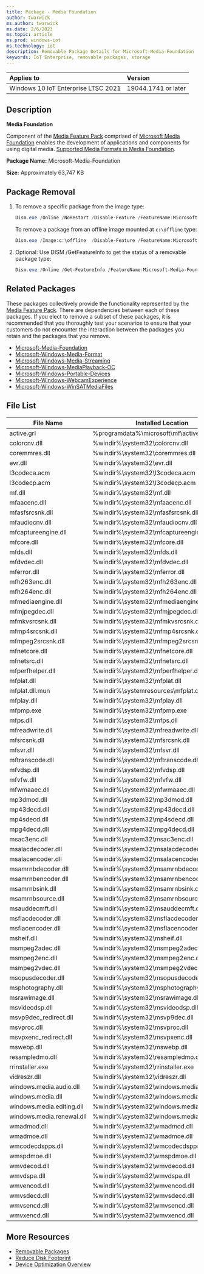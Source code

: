 ```yaml
---
title: Package - Media Foundation
author: twarwick
ms.author: twarwick
ms.date: 2/6/2023
ms.topic: article
ms.prod: windows-iot
ms.technology: iot
description: Removable Package Details for Microsoft-Media-Foundation
keywords: IoT Enterprise, removable packages, storage
---
```


| Applies to                          |  Version            |
|:------------------------------------|:--------------------|
| Windows 10 IoT Enterprise LTSC 2021 | 19044.1741 or later |

## Description  

**Media Foundation**

Component of the [Media Feature Pack](/windows/win32/wmdm/windows-media-device-manager-architecture) comprised of [Microsoft Media Foundation](/windows/win32/medfound/microsoft-media-foundation-sdk) enables the development of applications and components for using digital media. [Supported Media Formats in Media Foundation](/windows/win32/medfound/supported-media-formats-in-media-foundation).  

**Package Name:**  Microsoft-Media-Foundation

**Size:** Approximately 63,747 KB

## Package Removal

1. To remove a specific package from the image type:
   ```powershell
   Dism.exe /Online /NoRestart /Disable-Feature /FeatureName:Microsoft-Media-Foundation /PackageName:@Package
   ````

   To remove a package from an offline image mounted at `c:\offline` type:
   ```powershell
   Dism.exe /Image:c:\offline  /Disable-Feature /FeatureName:Microsoft-Media-Foundation /PackageName:@Package
   ```

1. Optional: Use DISM /GetFeatureInfo to get the status of a removable package type:
   ```powershell
   Dism.exe /Online /Get-FeatureInfo /FeatureName:Microsoft-Media-Foundation /PackageName:@Package
   ````

## Related Packages
These packages collectively provide the functionality represented by the [Media Feature Pack](/windows/win32/wmdm/windows-media-device-manager-architecture).  There are dependencies between each of these packages.  If you elect to remove a subset of these packages, it is recommended that you thoroughly test your scenarios to ensure that your customers do not encounter the interaction between the packages you retain and the packages that you remove.

- [Microsoft-Media-Foundation](/windows/iot/iot-enterprise/Optimize-Your-Device/Removable-Packages-Details/Microsoft-Media-Foundation)
- [Microsoft-Windows-Media-Format](/windows/iot/iot-enterprise/Optimize-Your-Device/Removable-Packages-Details/Microsoft-Windows-Media-Format)
- [Microsoft-Windows-Media-Streaming](/windows/iot/iot-enterprise/Optimize-Your-Device/Removable-Packages-Details/Microsoft-Windows-Media-Streaming) 
- [Microsoft-Windows-MediaPlayback-OC](/windows/iot/iot-enterprise/Optimize-Your-Device/Removable-Packages-Details/Microsoft-Windows-MediaPlayback-OC)    
- [Microsoft-Windows-Portable-Devices](/windows/iot/iot-enterprise/Optimize-Your-Device/Removable-Packages-Details/Microsoft-Windows-Portable-Devices)   
- [Microsoft-Windows-WebcamExperience](/windows/iot/iot-enterprise/Optimize-Your-Device/Removable-Packages-Details/Microsoft-Windows-WebcamExperience) 
- [Microsoft-Windows-WinSATMediaFiles](/windows/iot/iot-enterprise/Optimize-Your-Device/Removable-Packages-Details/Microsoft-Windows-WinSATMediaFiles) 

## File List
| File Name                 | Installed Location |
|---------------------------|--------------------|
| active.grl	              | %programdata%\microsoft\mf\active.grl
| colorcnv.dll	            | %windir%\system32\colorcnv.dll
| coremmres.dll	            | %windir%\system32\coremmres.dll
| evr.dll	                  | %windir%\system32\evr.dll
| l3codeca.acm	            | %windir%\system32\l3codeca.acm
| l3codecp.acm	            | %windir%\system32\l3codecp.acm
| mf.dll	                  | %windir%\system32\mf.dll
| mfaacenc.dll	            | %windir%\system32\mfaacenc.dll
| mfasfsrcsnk.dll	          | %windir%\system32\mfasfsrcsnk.dll
| mfaudiocnv.dll	          | %windir%\system32\mfaudiocnv.dll
| mfcaptureengine.dll	      | %windir%\system32\mfcaptureengine.dll
| mfcore.dll	              | %windir%\system32\mfcore.dll
| mfds.dll	                | %windir%\system32\mfds.dll
| mfdvdec.dll	              | %windir%\system32\mfdvdec.dll
| mferror.dll	              | %windir%\system32\mferror.dll
| mfh263enc.dll	            | %windir%\system32\mfh263enc.dll
| mfh264enc.dll	            | %windir%\system32\mfh264enc.dll
| mfmediaengine.dll	        | %windir%\system32\mfmediaengine.dll
| mfmjpegdec.dll	          | %windir%\system32\mfmjpegdec.dll
| mfmkvsrcsnk.dll	          | %windir%\system32\mfmkvsrcsnk.dll
| mfmp4srcsnk.dll	          | %windir%\system32\mfmp4srcsnk.dll
| mfmpeg2srcsnk.dll        	| %windir%\system32\mfmpeg2srcsnk.dll
| mfnetcore.dll	            | %windir%\system32\mfnetcore.dll
| mfnetsrc.dll	            | %windir%\system32\mfnetsrc.dll
| mfperfhelper.dll        	| %windir%\system32\mfperfhelper.dll
| mfplat.dll	              | %windir%\system32\mfplat.dll
| mfplat.dll.mun        	  | %windir%\systemresources\mfplat.dll.mun
| mfplay.dll	              | %windir%\system32\mfplay.dll
| mfpmp.exe	                | %windir%\system32\mfpmp.exe
| mfps.dll	                | %windir%\system32\mfps.dll
| mfreadwrite.dll	          | %windir%\system32\mfreadwrite.dll
| mfsrcsnk.dll	            | %windir%\system32\mfsrcsnk.dll
| mfsvr.dll	                | %windir%\system32\mfsvr.dll
| mftranscode.dll        	  | %windir%\system32\mftranscode.dll
| mfvdsp.dll	              | %windir%\system32\mfvdsp.dll
| mfvfw.dll	                | %windir%\system32\mfvfw.dll
| mfwmaaec.dll	            | %windir%\system32\mfwmaaec.dll
| mp3dmod.dll	              | %windir%\system32\mp3dmod.dll
| mp43decd.dll	            | %windir%\system32\mp43decd.dll
| mp4sdecd.dll	            | %windir%\system32\mp4sdecd.dll
| mpg4decd.dll	            | %windir%\system32\mpg4decd.dll
| msac3enc.dll	            | %windir%\system32\msac3enc.dll
| msalacdecoder.dll	        | %windir%\system32\msalacdecoder.dll
| msalacencoder.dll	        | %windir%\system32\msalacencoder.dll
| msamrnbdecoder.dll	      | %windir%\system32\msamrnbdecoder.dll
| msamrnbencoder.dll	      | %windir%\system32\msamrnbencoder.dll
| msamrnbsink.dll	          | %windir%\system32\msamrnbsink.dll
| msamrnbsource.dll	        | %windir%\system32\msamrnbsource.dll
| msauddecmft.dll	          | %windir%\system32\msauddecmft.dll
| msflacdecoder.dll	        | %windir%\system32\msflacdecoder.dll
| msflacencoder.dll	        | %windir%\system32\msflacencoder.dll
| msheif.dll	              | %windir%\system32\msheif.dll
| msmpeg2adec.dll	          | %windir%\system32\msmpeg2adec.dll
| msmpeg2enc.dll	          | %windir%\system32\msmpeg2enc.dll
| msmpeg2vdec.dll	          | %windir%\system32\msmpeg2vdec.dll
| msopusdecoder.dll	        | %windir%\system32\msopusdecoder.dll
| msphotography.dll	        | %windir%\system32\msphotography.dll
| msrawimage.dll	          | %windir%\system32\msrawimage.dll
| msvideodsp.dll	          | %windir%\system32\msvideodsp.dll
| msvp9dec_redirect.dll	    | %windir%\system32\msvp9dec.dll
| msvproc.dll	              | %windir%\system32\msvproc.dll
| msvpxenc_redirect.dll	    | %windir%\system32\msvpxenc.dll
| mswebp.dll	              | %windir%\system32\mswebp.dll
| resampledmo.dll	          | %windir%\system32\resampledmo.dll
| rrinstaller.exe	          | %windir%\system32\rrinstaller.exe
| vidreszr.dll	            | %windir%\system32\vidreszr.dll
| windows.media.audio.dll	  | %windir%\system32\windows.media.audio.dll
| windows.media.dll	        | %windir%\system32\windows.media.dll
| windows.media.editing.dll	| %windir%\system32\windows.media.editing.dll
| windows.media.renewal.dll	| %windir%\system32\windows.media.renewal.dll
| wmadmod.dll	              | %windir%\system32\wmadmod.dll
| wmadmoe.dll	              | %windir%\system32\wmadmoe.dll
| wmcodecdspps.dll	        | %windir%\system32\wmcodecdspps.dll
| wmspdmoe.dll	            | %windir%\system32\wmspdmoe.dll
| wmvdecod.dll	            | %windir%\system32\wmvdecod.dll
| wmvdspa.dll	              | %windir%\system32\wmvdspa.dll
| wmvencod.dll	            | %windir%\system32\wmvencod.dll
| wmvsdecd.dll	            | %windir%\system32\wmvsdecd.dll
| wmvsencd.dll	            | %windir%\system32\wmvsencd.dll
| wmvxencd.dll	            | %windir%\system32\wmvxencd.dll


## More Resources
- [Removable Packages](/windows/iot/iot-enterprise/Optimize-Your-Device/Removable-Packages)
- [Reduce Disk Footprint](/windows/iot/iot-enterprise/Optimize-Your-Device/Reduce-Disk-Footprint)
- [Device Optimization Overview](/windows/iot/iot-enterprise/Optimize-Your-Device/Overview)
